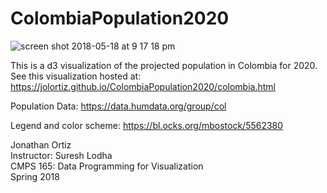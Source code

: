 # ColombiaPopulation2020
![screen shot 2018-05-18 at 9 17 18 pm](https://user-images.githubusercontent.com/26909311/40264860-ee699244-5ae1-11e8-9327-fd431f244241.png)

This is a d3 visualization of the projected population in Colombia for 2020.  
See this visualization hosted at: https://jolortiz.github.io/ColombiaPopulation2020/colombia.html

Population Data:
https://data.humdata.org/group/col

Legend and color scheme:
https://bl.ocks.org/mbostock/5562380


Jonathan Ortiz  
Instructor: Suresh Lodha  
CMPS 165: Data Programming for Visualization  
Spring 2018  
